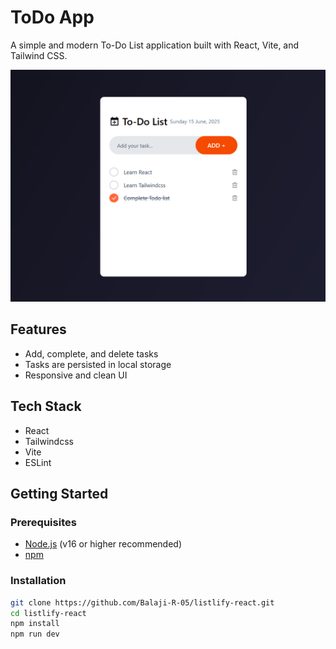 # ToDo App
A simple and modern To-Do List application built with React, Vite, and Tailwind CSS.

<img src="demo.png" alt="App demo">

## Features
- Add, complete, and delete tasks
- Tasks are persisted in local storage
- Responsive and clean UI

## Tech Stack

- React
- Tailwindcss
- Vite
- ESLint

## Getting Started

### Prerequisites

- [Node.js](https://nodejs.org/) (v16 or higher recommended)
- [npm](https://www.npmjs.com/)

### Installation

```sh
git clone https://github.com/Balaji-R-05/listlify-react.git
cd listlify-react
npm install
npm run dev
```